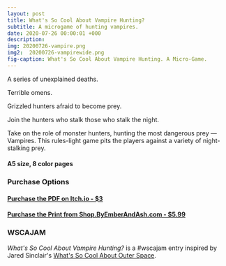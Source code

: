 ```yaml
---
layout: post
title: What's So Cool About Vampire Hunting?
subtitle: A microgame of hunting vampires.
date: 2020-07-26 00:00:01 +000
description: 
img: 20200726-vampire.png
img2:  20200726-vampirewide.png
fig-caption: What's So Cool About Vampire Hunting. A Micro-Game.
---
```

A series of unexplained deaths.

Terrible omens.

Grizzled hunters afraid to become prey.

Join the hunters who stalk those who stalk the night.

Take on the role of monster hunters, hunting the most dangerous prey — Vampires. This rules-light game pits the players against a variety of night-stalking prey.

#### A5 size, 8 color pages

### Purchase Options
#### [Purchase the PDF on Itch.io - $3](https://byemberandash.itch.io/vampire-hunting/purchase)
#### [Purchase the Print from Shop.ByEmberAndAsh.com - $5.99](https://shop.byemberandash.com/product/what-s-so-cool-about-vampire-hunting)

### WSCAJAM

*What's So Cool About Vampire Hunting?* is a #wscajam entry inspired by Jared Sinclair's [What's So Cool About Outer Space](https://s-jared.itch.io/whats-so-cool-about-outer-space).
